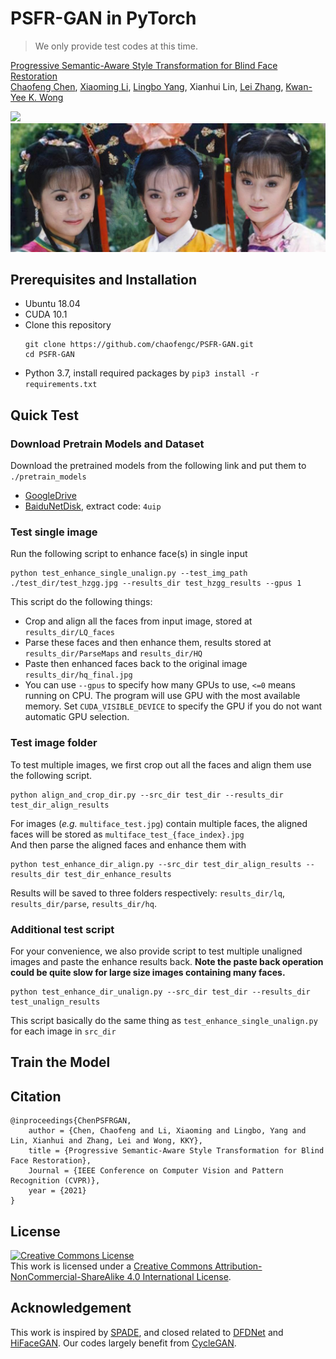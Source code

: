 # PSFR-GAN in PyTorch 

> We only provide test codes at this time. 

[Progressive Semantic-Aware Style Transformation for Blind Face Restoration](https://arxiv.org/abs/2009.08709)  
[Chaofeng Chen](https://chaofengc.github.io), [Xiaoming Li](https://csxmli2016.github.io/), [Lingbo Yang](https://lotayou.github.io), Xianhui Lin, [Lei Zhang](https://www4.comp.polyu.edu.hk/~cslzhang/), [Kwan-Yee K. Wong](https://i.cs.hku.hk/~kykwong/)

![](test_dir/test_hzgg.jpg)
![](test_hzgg_results/hq_final.jpg)

## Prerequisites and Installation
- Ubuntu 18.04
- CUDA 10.1  
- Clone this repository
    ```
    git clone https://github.com/chaofengc/PSFR-GAN.git
    cd PSFR-GAN
    ```
- Python 3.7, install required packages by `pip3 install -r requirements.txt`  

## Quick Test

### Download Pretrain Models and Dataset
Download the pretrained models from the following link and put them to `./pretrain_models`  
- [GoogleDrive](https://drive.google.com/drive/folders/1Ubejhxd2xd4fxGc_M_LWl3Ux6CgQd9rP?usp=sharing)
- [BaiduNetDisk](https://pan.baidu.com/s/1_5MzYnhkUOrV35A_sBKulw), extract code: `4uip`

### Test single image
Run the following script to enhance face(s) in single input  
```
python test_enhance_single_unalign.py --test_img_path ./test_dir/test_hzgg.jpg --results_dir test_hzgg_results --gpus 1
```

This script do the following things:
- Crop and align all the faces from input image, stored at `results_dir/LQ_faces`  
- Parse these faces and then enhance them, results stored at `results_dir/ParseMaps` and `results_dir/HQ`  
- Paste then enhanced faces back to the original image `results_dir/hq_final.jpg`  
- You can use `--gpus` to specify how many GPUs to use, `<=0` means running on CPU. The program will use GPU with the most available memory. Set `CUDA_VISIBLE_DEVICE` to specify the GPU if you do not want automatic GPU selection.  

### Test image folder 
To test multiple images, we first crop out all the faces and align them use the following script.  
```
python align_and_crop_dir.py --src_dir test_dir --results_dir test_dir_align_results
```  

For images (*e.g.* `multiface_test.jpg`) contain multiple faces, the aligned faces will be stored as `multiface_test_{face_index}.jpg`  
And then parse the aligned faces and enhance them with  
```
python test_enhance_dir_align.py --src_dir test_dir_align_results --results_dir test_dir_enhance_results
```  
Results will be saved to three folders respectively: `results_dir/lq`, `results_dir/parse`, `results_dir/hq`.   

### Additional test script

For your convenience, we also provide script to test multiple unaligned images and paste the enhance results back. **Note the paste back operation could be quite slow for large size images containing many faces.**
```
python test_enhance_dir_unalign.py --src_dir test_dir --results_dir test_unalign_results
```  
This script basically do the same thing as `test_enhance_single_unalign.py` for each image in `src_dir`

## Train the Model



## Citation
```
@inproceedings{ChenPSFRGAN,
    author = {Chen, Chaofeng and Li, Xiaoming and Lingbo, Yang and Lin, Xianhui and Zhang, Lei and Wong, KKY},
    title = {Progressive Semantic-Aware Style Transformation for Blind Face Restoration},
    Journal = {IEEE Conference on Computer Vision and Pattern Recognition (CVPR)},
    year = {2021}
}
```

## License

<a rel="license" href="http://creativecommons.org/licenses/by-nc-sa/4.0/"><img alt="Creative Commons License" style="border-width:0" src="https://i.creativecommons.org/l/by-nc-sa/4.0/88x31.png" /></a><br />This work is licensed under a <a rel="license" href="http://creativecommons.org/licenses/by-nc-sa/4.0/">Creative Commons Attribution-NonCommercial-ShareAlike 4.0 International License</a>.

## Acknowledgement

This work is inspired by [SPADE](https://github.com/NVlabs/SPADE), and closed related to [DFDNet](https://github.com/csxmli2016/DFDNet) and [HiFaceGAN](https://github.com/Lotayou/Face-Renovation). Our codes largely benefit from [CycleGAN](https://github.com/junyanz/pytorch-CycleGAN-and-pix2pix).
